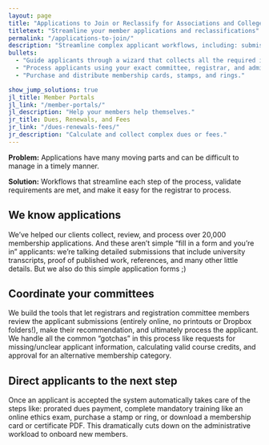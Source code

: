 ```yaml
---
layout: page
title: "Applications to Join or Reclassify for Associations and Colleges"
titletext: "Streamline your member applications and reclassifications"
permalink: "/applications-to-join/"
description: "Streamline complex applicant workflows, including: submissions, references, payments, committee reviews, revisions, and approvals."
bullets:
  - "Guide applicants through a wizard that collects all the required information."
  - "Process applicants using your exact committee, registrar, and administrative process."
  - "Purchase and distribute membership cards, stamps, and rings."

show_jump_solutions: true
jl_title: Member Portals
jl_link: "/member-portals/"
jl_description: "Help your members help themselves."
jr_title: Dues, Renewals, and Fees
jr_link: "/dues-renewals-fees/"
jr_description: "Calculate and collect complex dues or fees."
---
```


**Problem:** Applications have many moving parts and can be difficult to manage in a timely manner.

**Solution:** Workflows that streamline each step of the process, validate requirements are met, and make it easy for the registrar to process.

## We know applications

We’ve helped our clients collect, review, and process over 20,000 membership applications. And these aren’t simple “fill in a form and you’re in” applicants: we’re talking detailed submissions that include university transcripts, proof of published work, references, and many other little details. But we also do this simple application forms ;)

## Coordinate your committees

We build the tools that let registrars and registration committee members review the applicant submissions (entirely online, no printouts or Dropbox folders!), make their recommendation, and ultimately process the applicant. We handle all the common “gotchas” in this process like requests for missing/unclear applicant information, calculating valid course credits, and approval for an alternative membership category.

## Direct applicants to the next step

Once an applicant is accepted the system automatically takes care of the steps like: prorated dues payment, complete mandatory training like an online ethics exam, purchase a stamp or ring, or download a membership card or certificate PDF. This dramatically cuts down on the administrative workload to onboard new members.

